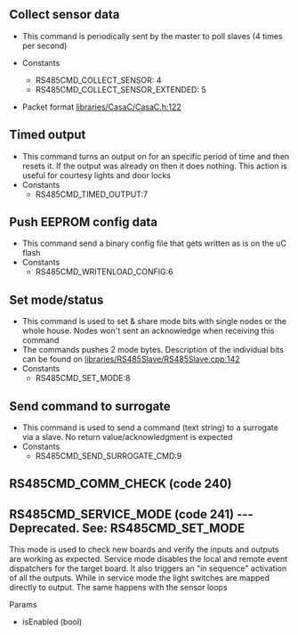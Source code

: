 ## Collect sensor data

- This command is periodically sent by the master to poll slaves (4 times per second)
- Constants 
  - RS485CMD\_COLLECT\_SENSOR: 4
  - RS485CMD\_COLLECT\_SENSOR\_EXTENDED: 5

- Packet format [libraries/CasaC/CasaC.h:122](https://bitbucket.org/cat101/casac/src/default/libraries/CasaC/CasaC.h#cl-122)

## Timed output

- This command turns an output on for an specific period of time and then resets it. If the output was already on then it does nothing. This action is useful for courtesy lights and door locks
- Constants 
  - RS485CMD\_TIMED\_OUTPUT:7

## Push EEPROM config data

- This command send a binary config file that gets written as is on the uC flash
- Constants 
  - RS485CMD\_WRITENLOAD\_CONFIG:6

## Set mode/status

- This command is used to set & share mode bits with single nodes or the whole house. Nodes won't sent an acknowledge when receiving this command
- The commands pushes 2 mode bytes. Description of the individual bits can be found on [libraries/RS485Slave/RS485Slave.cpp:142](https://bitbucket.org/cat101/casac/src/default/libraries/RS485Slave/RS485Slave.cpp#cl-142)
- Constants 
  - RS485CMD\_SET\_MODE:8

## Send command to surrogate

- This command is used to send a command (text string) to a surrogate via a slave. No return value/acknowledgment is expected
- Constants 
  - RS485CMD\_SEND\_SURROGATE\_CMD:9

## RS485CMD\_COMM\_CHECK (code 240)

## RS485CMD\_SERVICE\_MODE (code 241) --- Deprecated. See: RS485CMD\_SET\_MODE

This mode is used to check new boards and verify the inputs and outputs are working as expected. Service mode disables the local and remote event dispatchers for the target board. It also triggers an "in sequence" activation of all the outputs. While in service mode the light switches are mapped directly to output. The same happens with the sensor loops

Params

- isEnabled (bool)
